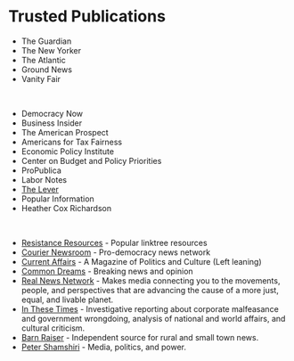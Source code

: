 # Trusted Publications

* The Guardian
* The New Yorker
* The Atlantic
* Ground News
* Vanity Fair
<br/>

* Democracy Now
* Business Insider
* The American Prospect
* Americans for Tax Fairness
* Economic Policy Institute
* Center on Budget and Policy Priorities
* ProPublica
* Labor Notes
* [The Lever](https://levernews.com)
* Popular Information
* Heather Cox Richardson
<br/>

* [Resistance Resources](https://linktr.ee/resistance_resources) - Popular linktree resources
* [Courier Newsroom](https://couriernewsroom.com) - Pro-democracy news network
* [Current Affairs](https://currentaffairs.org) - A Magazine of Politics and Culture (Left leaning)
* [Common Dreams](https://commondreams.org) - Breaking news and opinion
* [Real News Network](https://therealnews.com) - Makes media
  connecting you to the movements, people, and perspectives that are
  advancing the cause of a more just, equal, and livable planet.
* [In These Times](https://inthesetimes.com) - Investigative reporting
  about corporate malfeasance and government wrongdoing, analysis of
  national and world affairs, and cultural criticism.
* [Barn Raiser](https://barnraisingmedia.com) - Independent source for rural and small town news.
* [Peter Shamshiri](https://stringinamaze.net) - Media, politics, and power.

